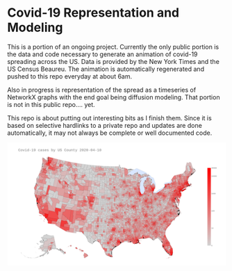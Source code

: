 # Covid-19 Representation and Modeling
This is a portion of an ongoing project.  Currently the only public portion is the data and code necessary to generate an animation of covid-19 spreading across the US.  Data is provided by the New York Times and the US Census Beaureu.  The animation is automatically regenerated and pushed to this repo everyday at about 6am.

Also in progress is representation of the spread as a timeseries of NetworkX graphs with the end goal being diffusion modeling.  That portion is not in this public repo.... yet.

This repo is about putting out interesting bits as I finish them.  Since it is based on selective hardlinks to a private repo and updates are done automatically, it may not always be complete or well documented code.

<img src=images/most_recent_day.png>
